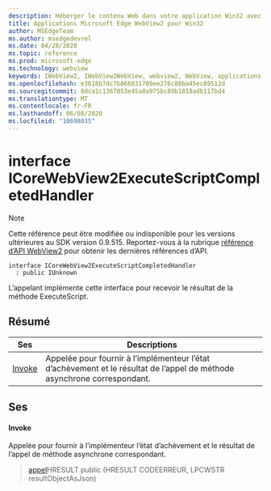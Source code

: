 ```yaml
---
description: Héberger le contenu Web dans votre application Win32 avec le contrôle Microsoft Edge WebView2
title: Applications Microsoft Edge WebView2 pour Win32
author: MSEdgeTeam
ms.author: msedgedevrel
ms.date: 04/28/2020
ms.topic: reference
ms.prod: microsoft-edge
ms.technology: webview
keywords: IWebView2, IWebView2WebView, webview2, WebView, applications Win32, Win32, Edge, ICoreWebView2, ICoreWebView2Controller, contrôle de navigateur, html Edge
ms.openlocfilehash: e3618b7dc7b866031709ee276c80ba45ec89512d
ms.sourcegitcommit: 8dca1c1367853e45a0a975bc89b1818adb117bd4
ms.translationtype: MT
ms.contentlocale: fr-FR
ms.lasthandoff: 06/08/2020
ms.locfileid: "10698035"
---
```

# interface ICoreWebView2ExecuteScriptCompletedHandler 

> [!NOTE]
> Cette référence peut être modifiée ou indisponible pour les versions ultérieures au SDK version 0.9.515. Reportez-vous à la rubrique [référence d’API WebView2](../../../webview2-api-reference.md) pour obtenir les dernières références d’API.

```
interface ICoreWebView2ExecuteScriptCompletedHandler
  : public IUnknown
```

L’appelant implémente cette interface pour recevoir le résultat de la méthode ExecuteScript.

## Résumé

 Ses                        | Descriptions
--------------------------------|---------------------------------------------
[Invoke](#invoke) | Appelée pour fournir à l’implémenteur l’état d’achèvement et le résultat de l’appel de méthode asynchrone correspondant.

## Ses

#### Invoke 

Appelée pour fournir à l’implémenteur l’état d’achèvement et le résultat de l’appel de méthode asynchrone correspondant.

> [appel](#invoke)HRESULT public (HRESULT CODEERREUR, LPCWSTR resultObjectAsJson)

